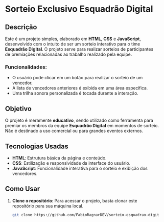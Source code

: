 # Sorteio Exclusivo Esquadrão Digital

## Descrição

Este é um projeto simples, elaborado em **HTML**, **CSS** e **JavaScript**, desenvolvido com o intuito de ser um sorteio interativo para o time **Esquadrão Digital**. O projeto serve para realizar sorteios de participantes de premiações relacionadas ao trabalho realizado pela equipe.

### Funcionalidades:

- O usuário pode clicar em um botão para realizar o sorteio de um vencedor.
- A lista de vencedores anteriores é exibida em uma área específica.
- Uma trilha sonora personalizada é tocada durante a interação.

## Objetivo

O projeto é meramente **educativo**, sendo utilizado como ferramenta para premiar os membros da equipe **Esquadrão Digital** em momentos de sorteio. Não é destinado a uso comercial ou para grandes eventos externos.

## Tecnologias Usadas

- **HTML**: Estrutura básica da página e conteúdo.
- **CSS**: Estilização e responsividade da interface do usuário.
- **JavaScript**: Funcionalidade interativa para o sorteio e exibição dos vencedores.

## Como Usar

1. **Clone o repositório**:
   Para acessar o projeto, basta clonar este repositório para sua máquina local.
   ```bash
   git clone https://github.com/FabioRagnarDEV/sorteio-esquadrao-digital.git


